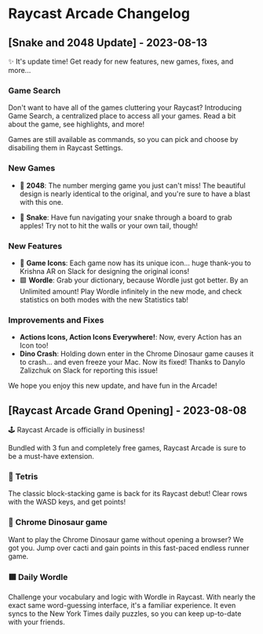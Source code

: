 # Raycast Arcade Changelog

## [Snake and 2048 Update] - 2023-08-13

✨ It's update time! Get ready for new features, new games, fixes, and more...

### Game Search

Don't want to have all of the games cluttering your Raycast? Introducing Game Search, a centralized place to access all your games. Read a bit about the game, see highlights, and more!

Games are still available as commands, so you can pick and choose by disabiling them in Raycast Settings.

### New Games

- 🔢 **2048**: The number merging game you just can't miss! The beautiful design is nearly identical to the original, and you're sure to have a blast with this one.

- 🐍 **Snake**: Have fun navigating your snake through a board to grab apples! Try not to hit the walls or your own tail, though!

### New Features

- 🎨 **Game Icons**: Each game now has its unique icon... huge thank-you to Krishna AR on Slack for designing the original icons!
- 🟩 **Wordle**: Grab your dictionary, because Wordle just got better. By an Unlimited amount! Play Wordle infinitely in the new mode, and check statistics on both modes with the new Statistics tab!

### Improvements and Fixes

- **Actions Icons, Action Icons Everywhere!**: Now, every Action has an Icon too!
- **Dino Crash**: Holding down enter in the Chrome Dinosaur game causes it to crash... and even freeze your Mac. Now its fixed! Thanks to Danylo Zalizchuk on Slack for reporting this issue!

We hope you enjoy this new update, and have fun in the Arcade!

## [Raycast Arcade Grand Opening] - 2023-08-08

🕹️ Raycast Arcade is officially in business!

Bundled with 3 fun and completely free games, Raycast Arcade is sure to be a must-have extension.

### 🧩 Tetris

The classic block-stacking game is back for its Raycast debut! Clear rows with the WASD keys, and get points!

### 🦖 Chrome Dinosaur game

Want to play the Chrome Dinosaur game without opening a browser? We got you. Jump over cacti and gain points in this fast-paced endless runner game.

### 🟩 Daily Wordle

Challenge your vocabulary and logic with Wordle in Raycast. With nearly the exact same word-guessing interface, it's a familiar experience. It even syncs to the New York Times daily puzzles, so you can keep up-to-date with your friends.
